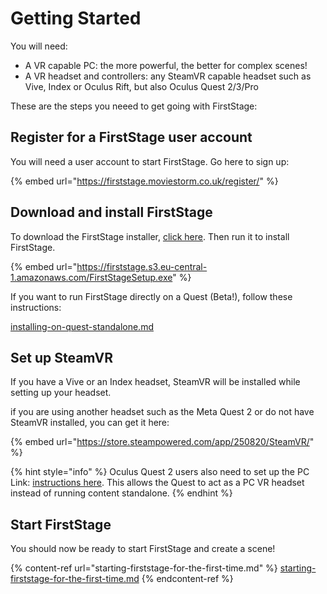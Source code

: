 # Getting Started

You will need:

* A VR capable PC: the more powerful, the better for complex scenes!
* A VR headset and controllers: any SteamVR capable headset such as Vive, Index or Oculus Rift, but also Oculus Quest 2/3/Pro

These are the steps you neeed to get going with FirstStage:

## Register for a FirstStage user account

You will need a user account to start FirstStage. Go here to sign up:

{% embed url="https://firststage.moviestorm.co.uk/register/" %}

## Download and install FirstStage

To download the FirstStage installer, [click here](https://firststage.s3.eu-central-1.amazonaws.com/FirstStageSetup.exe). Then run it to install FirstStage.

{% embed url="https://firststage.s3.eu-central-1.amazonaws.com/FirstStageSetup.exe" %}

If you want to run FirstStage directly on a Quest (Beta!), follow these instructions:

[installing-on-quest-standalone.md](installing-on-quest-standalone.md "mention")

## Set up SteamVR

If you have a Vive or an Index headset, SteamVR will be installed while setting up your headset.

if you are using another headset such as the Meta Quest 2 or do not have SteamVR installed, you can get it here:

{% embed url="https://store.steampowered.com/app/250820/SteamVR/" %}

{% hint style="info" %}
Oculus Quest 2 users also need to set up the PC Link: [instructions here](setting-up-a-quest-headset.md). This allows the Quest to act as a PC VR headset instead of running content standalone.
{% endhint %}

## Start FirstStage

You should now be ready to start FirstStage and create a scene!

{% content-ref url="starting-firststage-for-the-first-time.md" %}
[starting-firststage-for-the-first-time.md](starting-firststage-for-the-first-time.md)
{% endcontent-ref %}
